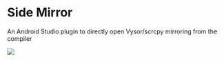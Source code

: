 # Side Mirror
An Android Studio plugin to directly open Vysor/scrcpy mirroring from the compiler


![](https://raw.githubusercontent.com/wajahatkarim3/SideMirror/master/SideMirror_demo.gif)
